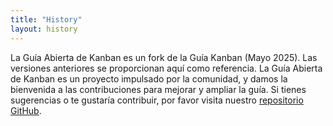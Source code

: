 ```yaml
---
title: "History"
layout: history
---
```


La Guía Abierta de Kanban es un fork de la Guía Kanban (Mayo 2025). Las versiones anteriores se proporcionan aquí como referencia. La Guía Abierta de Kanban es un proyecto impulsado por la comunidad, y damos la bienvenida a las contribuciones para mejorar y ampliar la guía. Si tienes sugerencias o te gustaría contribuir, por favor visita nuestro [repositorio GitHub](https://github.com/KanbanGuides/KanbanGuides).
